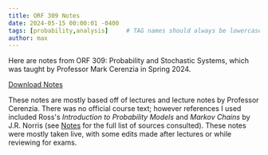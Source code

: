```yaml
---
title: ORF 309 Notes
date: 2024-05-15 00:00:01 -0400
tags: [probability,analysis]     # TAG names should always be lowercase
author: max
---
```

Here are notes from ORF 309: Probability and Stochastic Systems, which was taught by Professor Mark Cerenzia in Spring 2024. 

[Download Notes](/downloads/ORF%20309%20Notes.pdf)

These notes are mostly based off of lectures and lecture notes by Professor Cerenzia. There was no official course text; however references I used included Ross's *Introduction to Probability Models* and *Markov Chains* by J.R. Norris (see [Notes](/notes/) for the full list of sources consulted). These notes were mostly taken live, with some edits made after lectures or while reviewing for exams.